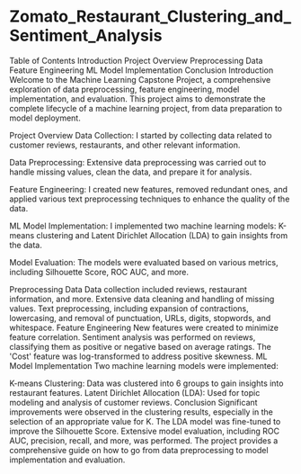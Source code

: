 # Zomato_Restaurant_Clustering_and_Sentiment_Analysis
Table of Contents
Introduction
Project Overview
Preprocessing Data
Feature Engineering
ML Model Implementation
Conclusion
Introduction
Welcome to the Machine Learning Capstone Project, a comprehensive exploration of data preprocessing, feature engineering, model implementation, and evaluation. This project aims to demonstrate the complete lifecycle of a machine learning project, from data preparation to model deployment.

Project Overview
Data Collection: I started by collecting data related to customer reviews, restaurants, and other relevant information.

Data Preprocessing: Extensive data preprocessing was carried out to handle missing values, clean the data, and prepare it for analysis.

Feature Engineering: I created new features, removed redundant ones, and applied various text preprocessing techniques to enhance the quality of the data.

ML Model Implementation: I implemented two machine learning models: K-means clustering and Latent Dirichlet Allocation (LDA) to gain insights from the data.

Model Evaluation: The models were evaluated based on various metrics, including Silhouette Score, ROC AUC, and more.

Preprocessing Data
Data collection included reviews, restaurant information, and more.
Extensive data cleaning and handling of missing values.
Text preprocessing, including expansion of contractions, lowercasing, and removal of punctuation, URLs, digits, stopwords, and whitespace.
Feature Engineering
New features were created to minimize feature correlation.
Sentiment analysis was performed on reviews, classifying them as positive or negative based on average ratings.
The 'Cost' feature was log-transformed to address positive skewness.
ML Model Implementation
Two machine learning models were implemented:

K-means Clustering: Data was clustered into 6 groups to gain insights into restaurant features.
Latent Dirichlet Allocation (LDA): Used for topic modeling and analysis of customer reviews.
Conclusion
Significant improvements were observed in the clustering results, especially in the selection of an appropriate value for K.
The LDA model was fine-tuned to improve the Silhouette Score.
Extensive model evaluation, including ROC AUC, precision, recall, and more, was performed.
The project provides a comprehensive guide on how to go from data preprocessing to model implementation and evaluation.
